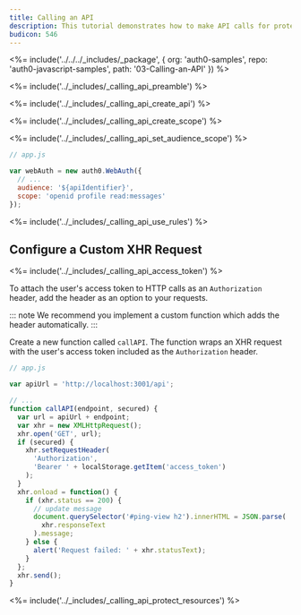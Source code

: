 ```yaml
---
title: Calling an API
description: This tutorial demonstrates how to make API calls for protected resources on your server
budicon: 546
---
```


<%= include('../../../_includes/_package', {
  org: 'auth0-samples',
  repo: 'auth0-javascript-samples',
  path: '03-Calling-an-API'
}) %>

<%= include('../_includes/_calling_api_preamble') %>

<%= include('../_includes/_calling_api_create_api') %>

<%= include('../_includes/_calling_api_create_scope') %>

<%= include('../_includes/_calling_api_set_audience_scope') %>

```js
// app.js

var webAuth = new auth0.WebAuth({
  // ...
  audience: '${apiIdentifier}',
  scope: 'openid profile read:messages'
});
```

<%= include('../_includes/_calling_api_use_rules') %>

## Configure a Custom XHR Request

<%= include('../_includes/_calling_api_access_token') %>

To attach the user's access token to HTTP calls as an `Authorization` header, add the header as an option to your requests. 

::: note
We recommend you implement a custom function which adds the header automatically.
:::

Create a new function called `callAPI`. The function wraps an XHR request with the user's access token included as the `Authorization` header.

```js
// app.js

var apiUrl = 'http://localhost:3001/api';

// ...
function callAPI(endpoint, secured) {
  var url = apiUrl + endpoint;
  var xhr = new XMLHttpRequest();
  xhr.open('GET', url);
  if (secured) {
    xhr.setRequestHeader(
      'Authorization',
      'Bearer ' + localStorage.getItem('access_token')
    );
  }
  xhr.onload = function() {
    if (xhr.status == 200) {
      // update message
      document.querySelector('#ping-view h2').innerHTML = JSON.parse(
        xhr.responseText
      ).message;
    } else {
      alert('Request failed: ' + xhr.statusText);
    }
  };
  xhr.send();
}
```

<%= include('../_includes/_calling_api_protect_resources') %>